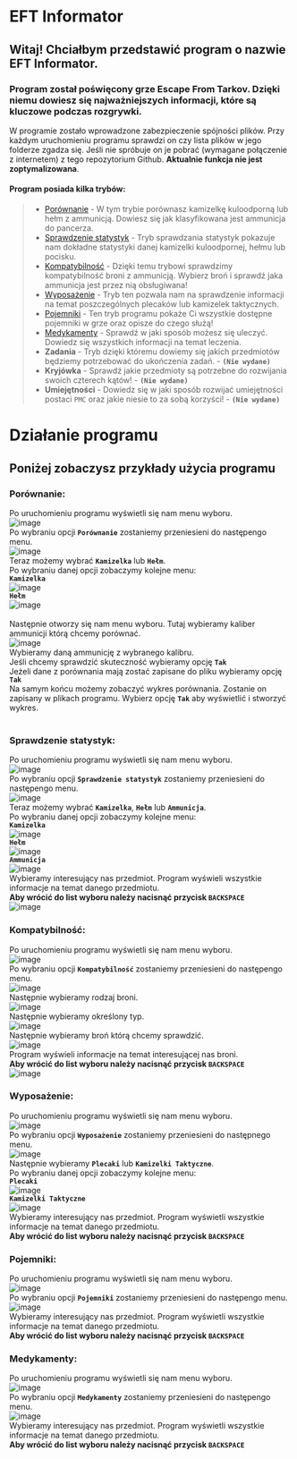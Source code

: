 # EFT Informator

## Witaj! Chciałbym przedstawić program o nazwie EFT Informator.

### Program został poświęcony grze Escape From Tarkov. Dzięki niemu dowiesz się najważniejszych informacji, które są kluczowe podczas rozgrywki.

W programie zostało wprowadzone zabezpieczenie spójności plików. Przy każdym uruchomieniu programu sprawdzi on czy lista plików w jego folderze zgadza się. Jeśli nie spróbuje on je pobrać (wymagane połączenie z internetem) z tego repozytorium Github. **Aktualnie funkcja nie jest zoptymalizowana**.

#### Program posiada kilka trybów:
> - [Porównanie](https://github.com/feymez/Projekt-Programowanie/blob/main/README.md#porownanie) - W tym trybie porównasz kamizelkę kuloodporną lub hełm z ammunicją. Dowiesz się jak klasyfikowana jest ammunicja do pancerza. <br>
> - [Sprawdzenie statystyk](https://github.com/feymez/Projekt-Programowanie/blob/main/README.md#sprawdzenie-statystyk) - Tryb sprawdzania statystyk pokazuje nam dokładne statystyki danej kamizelki kuloodpornej, hełmu lub pocisku. <br>
> - [Kompatybilność](https://github.com/feymez/Projekt-Programowanie/blob/main/README.md#kompatybilnosc) - Dzięki temu trybowi sprawdzimy kompatybilność broni z ammunicją. Wybierz broń i sprawdź jaka ammunicja jest przez nią obsługiwana! <br>
> - [Wyposażenie](https://github.com/feymez/Projekt-Programowanie/blob/main/README.md#wyposazenie) - Tryb ten pozwala nam na sprawdzenie informacji na temat poszczególnych plecaków lub kamizelek taktycznych. <br>
> - [Pojemniki](https://github.com/feymez/Projekt-Programowanie/blob/main/README.md#pojemniki) - Ten tryb programu pokaże Ci wszystkie dostępne pojemniki w grze oraz opisze do czego służą! <br>
> - [Medykamenty](https://github.com/feymez/Projekt-Programowanie/blob/main/README.md#medykamenty) - Sprawdź w jaki sposób możesz się uleczyć. Dowiedz się wszystkich informacji na temat leczenia. <br>
> - **Zadania** - Tryb dzięki któremu dowiemy się jakich przedmiotów będziemy potrzebować do ukończenia zadań. - **`(Nie wydane)`** <br>
> - **Kryjówka** - Sprawdź jakie przedmioty są potrzebne do rozwijania swoich czterech kątów! - **`(Nie wydane)`** <br>
> - **Umiejętności** - Dowiedz się w jaki sposób rozwijać umiejętności postaci `PMC` oraz jakie niesie to za sobą korzyści! - **`(Nie wydane)`** <br>

# Działanie programu

## Poniżej zobaczysz przykłady użycia programu

### Porównanie:

Po uruchomieniu programu wyświetli się nam menu wyboru. <br>
![image](https://user-images.githubusercontent.com/85249187/213991965-d470c51b-c8b0-49fb-b808-fd5d1fd6d80e.png) <br>
Po wybraniu opcji **`Porównanie`** zostaniemy przeniesieni do następengo menu. <br>
![image](https://user-images.githubusercontent.com/85249187/212919040-4a59bc2e-9983-4224-ab4e-9c1d5d81a07a.png) <br>
Teraz możemy wybrać **`Kamizelka`** lub **`Hełm`**. <br>
Po wybraniu danej opcji zobaczymy kolejne menu: <br>
**`Kamizelka`** <br>
![image](https://user-images.githubusercontent.com/85249187/212920064-c39a1c4b-5843-41b0-a089-a8f459f2fde0.png) <br>
**`Hełm`** <br>
![image](https://user-images.githubusercontent.com/85249187/212920158-14c2f4b9-6175-4539-bfcc-fe73c01becdd.png) <br>
<br>
Następnie otworzy się nam menu wyboru. Tutaj wybieramy kaliber ammunicji którą chcemy porównać. <br>
![image](https://user-images.githubusercontent.com/85249187/212920227-0a24a5b4-d472-49b7-a291-59155d63e951.png) <br>
Wybieramy daną ammunicję z wybranego kalibru. <br>
Jeśli chcemy sprawdzić skuteczność wybieramy opcję **`Tak`** <br>
Jeżeli dane z porównania mają zostać zapisane do pliku wybieramy opcję **`Tak`** <br>
Na samym końcu możemy zobaczyć wykres porównania. Zostanie on zapisany w plikach programu. Wybierz opcję **`Tak`** aby wyświetlić i stworzyć wykres. <br>
<br>
### Sprawdzenie statystyk:

Po uruchomieniu programu wyświetli się nam menu wyboru. <br>
![image](https://user-images.githubusercontent.com/85249187/213991965-d470c51b-c8b0-49fb-b808-fd5d1fd6d80e.png) <br>
Po wybraniu opcji **`Sprawdzenie statystyk`** zostaniemy przeniesieni do następengo menu. <br>
![image](https://user-images.githubusercontent.com/85249187/212921022-66f741b9-0aa9-44bd-9a3e-1e3ad698cb12.png) <br>
Teraz możemy wybrać **`Kamizelka`**, **`Hełm`** lub **`Ammunicja`**. <br>
Po wybraniu danej opcji zobaczymy kolejne menu: <br>
**`Kamizelka`** <br>
![image](https://user-images.githubusercontent.com/85249187/212920064-c39a1c4b-5843-41b0-a089-a8f459f2fde0.png) <br>
**`Hełm`** <br>
![image](https://user-images.githubusercontent.com/85249187/212920158-14c2f4b9-6175-4539-bfcc-fe73c01becdd.png) <br>
**`Ammunicja`** <br>
![image](https://user-images.githubusercontent.com/85249187/212921374-2146d87d-0b50-4a6a-a24f-35d0ad56ac75.png) <br>
Wybieramy interesujący nas przedmiot. Program wyświeli wszystkie informacje na temat danego przedmiotu. <br>
**Aby wrócić do list wyboru należy nacisnąć przycisk `BACKSPACE`** <br>
![image](https://user-images.githubusercontent.com/85249187/212921628-415b7aa1-3b5e-47e4-bceb-93940a6c6242.png) <br>

### Kompatybilność:
Po uruchomieniu programu wyświetli się nam menu wyboru. <br>
![image](https://user-images.githubusercontent.com/85249187/213991965-d470c51b-c8b0-49fb-b808-fd5d1fd6d80e.png) <br>
Po wybraniu opcji **`Kompatybilność`** zostaniemy przeniesieni do następengo menu. <br>
![image](https://user-images.githubusercontent.com/85249187/212922399-db44643e-4745-478e-bf6e-7121fd067fc9.png) <br>
Następnie wybieramy rodzaj broni. <br>
![image](https://user-images.githubusercontent.com/85249187/212922479-f70664fb-0e52-46fe-84ca-d346be06202b.png) <br>
Następnie wybieramy określony typ. <br>
![image](https://user-images.githubusercontent.com/85249187/212922638-9a8b18ec-5bb9-425f-bf99-296655f4d90f.png) <br>
Następnie wybieramy broń którą chcemy sprawdzić. <br>
![image](https://user-images.githubusercontent.com/85249187/212922746-47adbcf0-ed63-457e-9f8e-2b096315bbdb.png) <br>
Program wyświeli informacje na temat interesującej nas broni. <br>
**Aby wrócić do list wyboru należy nacisnąć przycisk `BACKSPACE`** <br>
![image](https://user-images.githubusercontent.com/85249187/212923225-8e9be156-e75e-4f7e-a743-1bd262ab7e46.png) <br>

### Wyposażenie:
Po uruchomieniu programu wyświetli się nam menu wyboru. <br>
![image](https://user-images.githubusercontent.com/85249187/213991965-d470c51b-c8b0-49fb-b808-fd5d1fd6d80e.png) <br>
Po wybraniu opcji **`Wyposażenie`** zostaniemy przeniesieni do następnego menu. <br>
![image](https://user-images.githubusercontent.com/85249187/214078946-8aa41119-b719-4e17-9323-1188392bbb08.png) <br>
Następnie wybieramy **`Plecaki`** lub **`Kamizelki Taktyczne`**. <br>
Po wybraniu danej opcji zobaczymy kolejne menu: <br>
**`Plecaki`** <br>
![image](https://user-images.githubusercontent.com/85249187/214079040-fba99ffc-af5c-46f0-92b0-d63519b3c5f1.png) <br>
**`Kamizelki Taktyczne`** <br>
![image](https://user-images.githubusercontent.com/85249187/214079094-66f88394-d7b9-4b33-906d-e8c947657220.png) <br>
Wybieramy interesujący nas przedmiot. Program wyświetli wszystkie informacje na temat danego przedmiotu. <br>
**Aby wrócić do list wyboru należy nacisnąć przycisk `BACKSPACE`** <br>

### Pojemniki:
Po uruchomieniu programu wyświetli się nam menu wyboru. <br>
![image](https://user-images.githubusercontent.com/85249187/213991965-d470c51b-c8b0-49fb-b808-fd5d1fd6d80e.png) <br>
Po wybraniu opcji **`Pojemniki`** zostaniemy przeniesieni do następengo menu. <br>
![image](https://user-images.githubusercontent.com/85249187/214079729-1e821e69-f9a9-4644-9575-2e3dcbf79c6f.png) <br>
Wybieramy interesujący nas przedmiot. Program wyświetli wszystkie informacje na temat danego przedmiotu. <br>
**Aby wrócić do list wyboru należy nacisnąć przycisk `BACKSPACE`** <br>

### Medykamenty:
Po uruchomieniu programu wyświetli się nam menu wyboru. <br>
![image](https://user-images.githubusercontent.com/85249187/213991965-d470c51b-c8b0-49fb-b808-fd5d1fd6d80e.png) <br>
Po wybraniu opcji **`Medykamenty`** zostaniemy przeniesieni do następengo menu. <br>
![image](https://user-images.githubusercontent.com/85249187/214113981-7016fdc2-ca81-4393-a220-e966329b734e.png) <br>
Wybieramy interesujący nas przedmiot. Program wyświetli wszystkie informacje na temat danego przedmiotu. <br>
**Aby wrócić do list wyboru należy nacisnąć przycisk `BACKSPACE`** <br>
